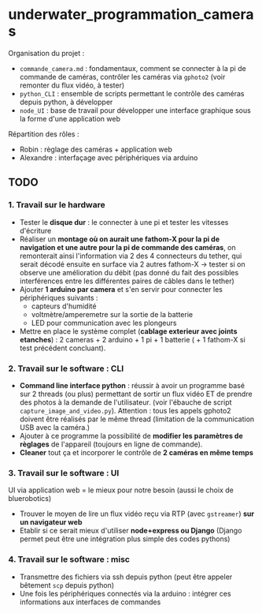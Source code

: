 # underwater_programmation_cameras

Organisation du projet : 
- `commande_camera.md` : fondamentaux, comment se connecter à la pi de commande de caméras, contrôler les caméras via `gphoto2` (voir remonter du flux vidéo, à tester)
- `python_CLI` : ensemble de scripts permettant le contrôle des caméras depuis python, à développer
- `node_UI` : base de travail pour développer une interface graphique sous la forme d'une application web

Répartition des rôles : 
- Robin : règlage des caméras + application web
- Alexandre : interfaçage avec périphériques via arduino

## TODO

### 1. Travail sur le hardware
   - Tester le **disque dur** : le connecter à une pi et tester les vitesses d'écriture
   - Réaliser un **montage où on aurait une fathom-X pour la pi de navigation et une autre pour la pi de commande des caméras**, on remonterait ainsi l'information via 2 des 4 connecteurs du tether, qui serait décodé ensuite en surface via 2 autres fathom-X -> tester si on observe une amélioration du débit (pas donné du fait des possibles interférences entre les différentes paires de câbles dans le tether)
   - Ajouter **1 arduino par camera** et s'en servir pour connecter les périphériques suivants : 
     - capteurs d'humidité
     - voltmètre/amperemetre sur la sortie de la batterie
     - LED pour communication avec les plongeurs 
   - Mettre en place le système complet (**cablage exterieur avec joints etanches**) : 2 cameras + 2 arduino + 1 pi + 1 batterie ( + 1 fathom-X si test précédent concluant).
### 2. Travail sur le software : CLI
   - **Command line interface python** : réussir à avoir un programme basé sur 2 threads (ou plus) permettant de sortir un flux vidéo ET de prendre des photos à la demande de l'utilisateur. (voir l'ébauche de script `capture_image_and_video.py`). Attention : tous les appels gphoto2 doivent être réalisés par le même thread (limitation de la communication USB avec la caméra.)
   - Ajouter à ce programme la possibilité de **modifier les paramètres de règlages** de l'appareil (toujours en ligne de commande).
   - **Cleaner** tout ça et incorporer le contrôle de **2 caméras en même temps**
### 3. Travail sur le software : UI
UI via application web = le mieux pour notre besoin (aussi le choix de bluerobotics)
   - Trouver le moyen de lire un flux vidéo reçu via RTP (avec `gstreamer`) **sur un navigateur web** 
   - Etablir si ce serait mieux d'utiliser **node+express ou Django** (Django permet peut être une intégration plus simple des codes pythons)
### 4. Travail sur le software : misc
   - Transmettre des fichiers via ssh depuis python (peut être appeler bêtement `scp` depuis python)
   - Une fois les périphériques connectés via la arduino : intégrer ces informations aux interfaces de commandes
